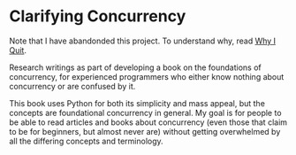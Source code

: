 # Clarifying Concurrency

Note that I have abandonded this project.
To understand why, read [Why I Quit](https://github.com/BruceEckel/ClarifyingConcurrency/blob/main/0.%20Why%20I%20Quit.md).

Research writings as part of developing a book on the foundations of concurrency, for experienced programmers
who either know nothing about concurrency or are confused by it.

This book uses Python for both its simplicity and mass appeal, but the concepts are foundational concurrency in general.
My goal is for people to be able to read articles and books about concurrency (even those that claim to be for beginners,
but almost never are) without getting overwhelmed by all the differing concepts and terminology.

